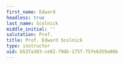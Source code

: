 ```yaml
---
first_name: Edward
headless: true
last_name: Scolnick
middle_initial: ''
salutation: Prof.
title: Prof. Edward Scolnick
type: instructor
uid: b537a303-ce82-79db-175f-75fe6359a86b
---
```

